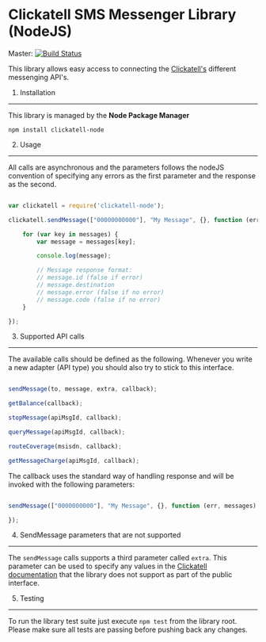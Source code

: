 Clickatell SMS Messenger Library (NodeJS)
=========================================

Master: [![Build Status](https://secure.travis-ci.org/arcturial/clickatell-node.png?branch=master)](http://travis-ci.org/arcturial/clickatell)

This library allows easy access to connecting the [Clickatell's](http://www.clickatell.com) different messenging API's.


1. Installation
------------------

This library is managed by the **Node Package Manager**

`npm install clickatell-node`

2. Usage
------------------

All calls are asynchronous and the parameters follows the nodeJS convention of specifying any errors as the first parameter and the
response as the second.

```javascript

var clickatell = require('clickatell-node');

clickatell.sendMessage(["00000000000"], "My Message", {}, function (err, messages) {

    for (var key in messages) {
        var message = messages[key];

        console.log(message);

        // Message response format:
        // message.id (false if error)
        // message.destination
        // message.error (false if no error)
        // message.code (false if no error)
    }

});

```


3. Supported API calls
------------------

The available calls should be defined as the following. Whenever you write a new adapter (API type) you should also try to stick
to this interface.

```javascript

sendMessage(to, message, extra, callback);

getBalance(callback);

stopMessage(apiMsgId, callback);

queryMessage(apiMsgId, callback);

routeCoverage(msisdn, callback);

getMessageCharge(apiMsgId, callback);

```

The callback uses the standard way of handling response and will be invoked with the following parameters:

```javascript

sendMessage(["0000000000"], "My Message", {}, function (err, messages) {

});

```

4. SendMessage parameters that are not supported
---------------

The `sendMessage` calls supports a third parameter called `extra`. This parameter can be used to specify any values in the [Clickatell documentation](http://www.clickatell.com) that the library does not support as part of the public interface.

5. Testing
---------------

To run the library test suite just execute `npm test` from the library root. Please make sure all tests are passing before pushing back any changes.